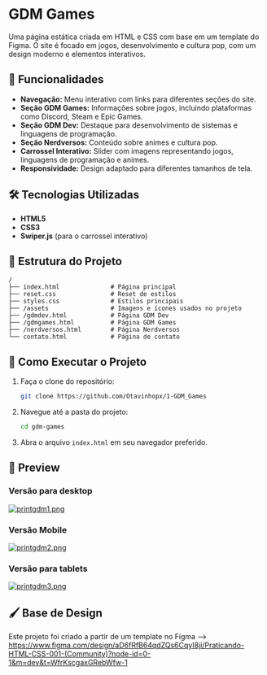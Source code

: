 # GDM Games

Uma página estática criada em HTML e CSS com base em um template do Figma. O site é focado em jogos, desenvolvimento e cultura pop, com um design moderno e elementos interativos.

## 🚀 Funcionalidades

- **Navegação:** Menu interativo com links para diferentes seções do site.
- **Seção GDM Games:** Informações sobre jogos, incluindo plataformas como Discord, Steam e Epic Games.
- **Seção GDM Dev:** Destaque para desenvolvimento de sistemas e linguagens de programação.
- **Seção Nerdversos:** Conteúdo sobre animes e cultura pop.
- **Carrossel Interativo:** Slider com imagens representando jogos, linguagens de programação e animes.
- **Responsividade:** Design adaptado para diferentes tamanhos de tela.

## 🛠️ Tecnologias Utilizadas

- **HTML5**
- **CSS3**
- **Swiper.js** (para o carrossel interativo)

## 📂 Estrutura do Projeto

```
/
├── index.html              # Página principal
├── reset.css               # Reset de estilos
├── styles.css              # Estilos principais
├── /assets                 # Imagens e ícones usados no projeto
├── /gdmdev.html            # Página GDM Dev
├── /gdmgames.html          # Página GDM Games
├── /nerdversos.html        # Página Nerdversos
└── contato.html            # Página de contato
```

## 🔧 Como Executar o Projeto

1. Faça o clone do repositório:
   ```bash
   git clone https://github.com/Otavinhopx/1-GDM_Games
   ```

2. Navegue até a pasta do projeto:
   ```bash
   cd gdm-games
   ```

3. Abra o arquivo `index.html` em seu navegador preferido.

## 🌟 Preview

### Versão para desktop
[![printgdm1.png](https://i.postimg.cc/KjCdjzfP/printgdm1.png)](https://postimg.cc/wRcWb9SM)

### Versão Mobile
[![printgdm2.png](https://i.postimg.cc/htWkqXfg/printgdm2.png)](https://postimg.cc/kBs1QXQh)

### Versão para tablets
[![printgdm3.png](https://i.postimg.cc/xTbw7vjt/printgdm3.png)](https://postimg.cc/tYpvnVxx)

## 🖌️ Base de Design

Este projeto foi criado a partir de um template no Figma --> https://www.figma.com/design/aD6fRfB64qdZQs6CqyI8ji/Praticando-HTML-CSS-001-(Community)?node-id=0-1&m=dev&t=WfrKscgaxGRebWfw-1

